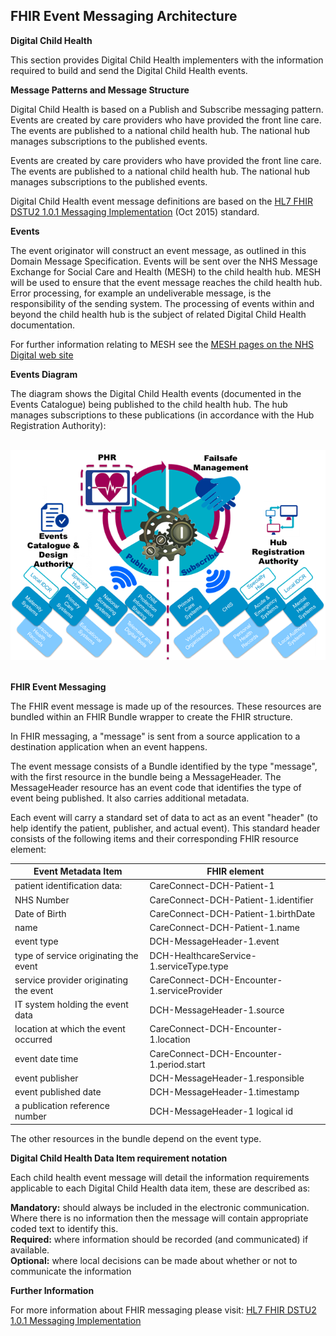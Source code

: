 ## FHIR Event Messaging Architecture ##


**Digital Child Health**

This section provides Digital Child Health implementers with the information required to build and send the Digital Child Health events.

**Message Patterns and Message Structure**

Digital Child Health is based on a Publish and Subscribe messaging pattern. Events are created by care providers who have provided the front line care. The events are published to a national child health hub. The national hub manages subscriptions to the published events.


Events are created by care providers who have provided the front line care. The events are published to a national child health hub. The national hub manages subscriptions to the published events.

Digital Child Health event message definitions are based on the [HL7 FHIR DSTU2 1.0.1 Messaging Implementation] (Oct 2015) standard.

**Events**

The event originator will construct an event message, as outlined in this Domain Message Specification. Events will be sent over the NHS Message Exchange for Social Care and Health (MESH) to the child health hub. MESH will be used to ensure that the event message reaches the child health hub. Error processing, for example an undeliverable message, is the responsibility of the sending system. The processing of events within and beyond the child health hub is the subject of related Digital Child Health documentation.

For further information relating to MESH see the [MESH pages on the NHS Digital web site]

**Events Diagram**

The diagram shows the Digital Child Health events (documented in the Events Catalogue) being published to the child health hub. The hub manages subscriptions to these publications (in accordance with the Hub Registration Authority):

</br>
<div style="display: block;"><img  src="Events.png" alt="DCHEvents"></div>  
</br>


**FHIR Event Messaging**

The FHIR event message is made up of the resources. These resources are bundled within an FHIR Bundle wrapper to create the FHIR structure.

In FHIR messaging, a "message" is sent from a source application to a destination application when an event happens. 

The event message consists of a Bundle identified by the type "message", with the first resource in the bundle being a MessageHeader. The MessageHeader resource has an event code that identifies the type of event being published. It also carries additional metadata.

Each event will carry a standard set of data to act as an event "header" (to help identify the patient, publisher, and actual event). This standard header consists of the following items and their corresponding FHIR resource element:


| Event Metadata Item                    | FHIR element                 |
|----------------------------------------|------------------------------|
| patient identification data:           | CareConnect-DCH-Patient-1    |
| NHS Number                             | CareConnect-DCH-Patient-1.identifier           |
| Date of Birth                          | CareConnect-DCH-Patient-1.birthDate            |
| name                                   | CareConnect-DCH-Patient-1.name                 |
| event type                             | DCH-MessageHeader-1.event          |
| type of service originating the event  | DCH-HealthcareService-1.serviceType.type |
| service provider originating the event | CareConnect-DCH-Encounter-1.serviceProvider    |
| IT system holding the event data       | DCH-MessageHeader-1.source         |
| location at which the event occurred   | CareConnect-DCH-Encounter-1.location           |
| event date time                        | CareConnect-DCH-Encounter-1.period.start       |
| event publisher                        | DCH-MessageHeader-1.responsible    |
| event published date                   | DCH-MessageHeader-1.timestamp      |
| a publication reference number         | DCH-MessageHeader-1 logical id    |

The other resources in the bundle depend on the event type.

**Digital Child Health Data Item requirement notation**

Each child health event message will detail the information requirements applicable to each Digital Child Health data item, these are described as: 

**Mandatory:** should always be included in the electronic communication. Where there is no information then the message will contain appropriate coded text to identify this.   
**Required:** where information should be recorded (and communicated) if available.           
**Optional:** where local decisions can be made about whether or not to communicate the information  

**Further Information**
  
For more information about FHIR messaging please visit: [HL7 FHIR DSTU2 1.0.1 Messaging Implementation]


[HL7 FHIR DSTU2 1.0.1 Messaging Implementation]:https://www.hl7.org/fhir/DSTU2/messaging.html
[MESH pages on the NHS Digital web site]:https://digital.nhs.uk/message-exchange-social-care-health